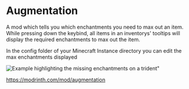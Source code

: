 # Augmentation

A mod which tells you which enchantments you need to max out an item. While pressing down the keybind, all items in an inventorys' tooltips will display the required enchantments to max out the item.

In the config folder of your Minecraft Instance directory you can edit the max enchantments displayed

![Example highlighting the missing enchantments on a trident"](https://cdn.modrinth.com/data/LB8P21PO/images/6ee849a9aff4a1f7c862318e3a9a966a144663cd.png "Example highlighting the missing enchantments on a trident")

https://modrinth.com/mod/augmentation
